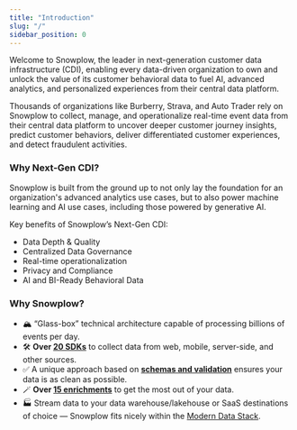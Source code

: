 ```yaml
---
title: "Introduction"
slug: "/"
sidebar_position: 0
---
```


<head>
  <meta name='zd-site-verification' content='fly2zzu1qcv51s1ma9jds' />
</head>

Welcome to Snowplow, the leader in next-generation customer data infrastructure (CDI), enabling every data-driven organization to own and unlock the value of its customer behavioral data to fuel AI, advanced analytics, and personalized experiences from their central data platform.

Thousands of organizations like Burberry, Strava, and Auto Trader rely on Snowplow to collect, manage, and operationalize real-time event data from their central data platform to uncover deeper customer journey insights, predict customer behaviors, deliver differentiated customer experiences, and detect fraudulent activities.

### Why Next-Gen CDI?​

Snowplow is built from the ground up to not only lay the foundation for an organization's advanced analytics use cases, but to also power machine learning and AI use cases, including those powered by generative AI. 

Key benefits of Snowplow’s Next-Gen CDI:
* Data Depth & Quality
* Centralized Data Governance
* Real-time operationalization
* Privacy and Compliance
* AI and BI-Ready Behavioral Data

### Why Snowplow?

* 🏔️ “Glass-box” technical architecture capable of processing billions of events per day.
* 🛠️ **Over [20 SDKs](/docs/sources/trackers/index.md)** to collect data from web, mobile, server-side, and other sources.
* ✅ A unique approach based on **[schemas and validation](/docs/understanding-your-pipeline/schemas/index.md)** ensures your data is as clean as possible.
* 🪄 **Over [15 enrichments](/docs/enriching-your-data/available-enrichments/index.md)** to get the most out of your data.
* 🏭 Stream data to your data warehouse/lakehouse or SaaS destinations of choice — Snowplow fits nicely within the [Modern Data Stack](https://snowplowanalytics.com/blog/2021/05/12/modern-data-stack/?utm_source=docs&utm_content=landing-page).
